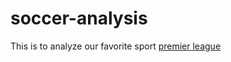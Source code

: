 # soccer-analysis
This is to analyze our favorite sport
[premier league](https://www.premierleague.com/)
